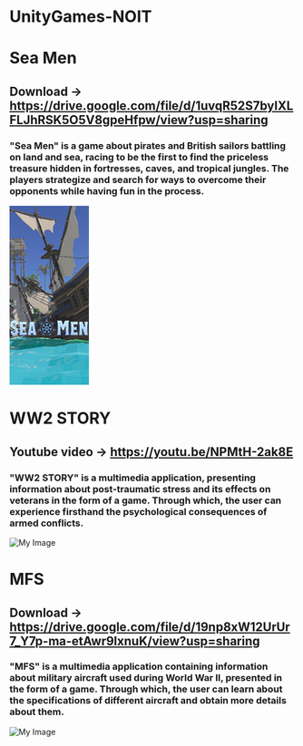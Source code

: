 # UnityGames-NOIT

# Sea Men
## Download -> https://drive.google.com/file/d/1uvqR52S7byIXLFLJhRSK5O5V8gpeHfpw/view?usp=sharing

###  "Sea Men" is a game about pirates and British sailors battling on land and sea, racing to be the first to find the priceless treasure hidden in fortresses, caves, and tropical jungles. The players strategize and search for ways to overcome their opponents while having fun in the process.
![My Image](SeaMen.png)

# WW2 STORY
## Youtube video -> https://youtu.be/NPMtH-2ak8E

###  "WW2 STORY" is a multimedia application, presenting information about post-traumatic stress and its effects on veterans in the form of a game. Through which, the user can experience firsthand the psychological consequences of armed conflicts.
![My Image](WW2S.png)

# MFS
## Download -> https://drive.google.com/file/d/19np8xW12UrUr7_Y7p-ma-etAwr9lxnuK/view?usp=sharing

###  "MFS" is a multimedia application containing information about military aircraft used during World War II, presented in the form of a game. Through which, the user can learn about the specifications of different aircraft and obtain more details about them.
![My Image](MFS.png)
